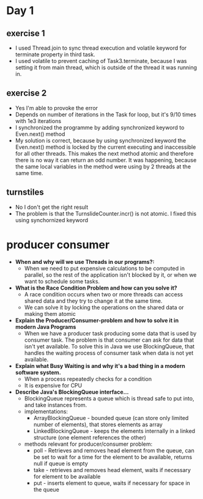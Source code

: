 # Day 1

## exercise 1

* I used Thread.join to sync thread execution and volatile keyword for terminate property in third task.
* I used volatile to prevent caching of Task3.terminate, because I was setting it from main thread, which is outside of the thread it was running in.

## exercise 2

* Yes I'm able to provoke the error
* Depends on number of iterations in the Task for loop, but it's 9/10 times with 1e3 iterations
* I synchronized the programme by adding synchronized keyword to Even.next() method
* My solution is correct, because by using synchronized keyword the Even.next() method is locked by the current executing and inaccessible for all other threads. This makes the next method atomic and therefore there is no way it can return an odd number. It was happening, because the same local variables in the method were using by 2 threads at the same time.

## turnstiles

* No I don't get the right result
* The problem is that the TurnslideCounter.incr() is not atomic. I fixed this using synchornized keyword

# producer consumer

* **When and why will we use Threads in our programs?:**
  * When we need to put expensive calculations to be computed in parallel, so the rest of the application isn't blocked by it, or when we want to schedule some tasks.
* **What is the Race Condition Problem and how can you solve it?**
  * A race condition occurs when two or more threads can access shared data and they try to change it at the same time.
  * We can solve it by locking the operations on the shared data or making them atomic
* **Explain the Producer/Consumer-problem and how to solve it in modern Java Programs**
  * When we have a producer task producing some data that is used by consumer task. The problem is that consumer can ask for data that isn't yet available. To solve this in Java we use BlockingQueue, that handles the waiting process of consumer task when data is not yet available.
* **Explain what Busy Waiting is and why it's a bad thing in a modern software system.**
  * When a process repeatedly checks for a condition
  * It is expensive for CPU
* **Describe Java's BlockingQueue interface...**
  * BlockingQueue represents a queue which is thread safe to put into, and take instances from.
  * implementations:
    * ArrayBlockingQueue - bounded queue (can store only limited number of elements), that stores elements as array 
    * LinkedBlockingQueue - keeps the elements internally in a linked structure (one element references the other)
  * methods relevant for producer/consumer problem:
    * poll - Retrieves and removes head element from the queue, can be set to wait for a time for the element to be available, returns null if queue is empty
    * take - retrieves and removes head element, waits if necessary for element to be available
    * put - inserts element to queue, waits if necessary for space in the queue